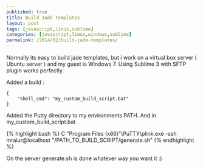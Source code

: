 ```yaml
---
published: true
title: Build Jade Templates
layout: post
tags: [javascript,linux,sublime]
categories: [javascript,limux,windows,sublime]
permalink: /2014/02/build-jade-templates/
---
```

Normally its easy to build jade templates, but i work on a virtual box server ( Ubuntu server ) and my guest is Windows 7.
Using Sublime 3 with SFTP plugin works perfectly.

Added a build :
```
{
    "shell_cmd": "my_custom_build_script.bat"
}
```



Added the Putty directory to my environments PATH.
And in my_custom_build_script.bat

{% highlight bash %}
C:\"Program Files (x86)"\PuTTY\plink.exe -ssh mraiur@localhost "/PATH_TO_BUILD_SCRIPT/generate.sh"
{% endhighlight %}


On the server generate.sh is done whatever way you want it :)

